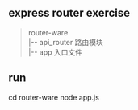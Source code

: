 ## express router exercise

> router-ware  
  |--  api_router 路由模块  
  |--  app 入口文件  

## run
cd router-ware
node app.js
